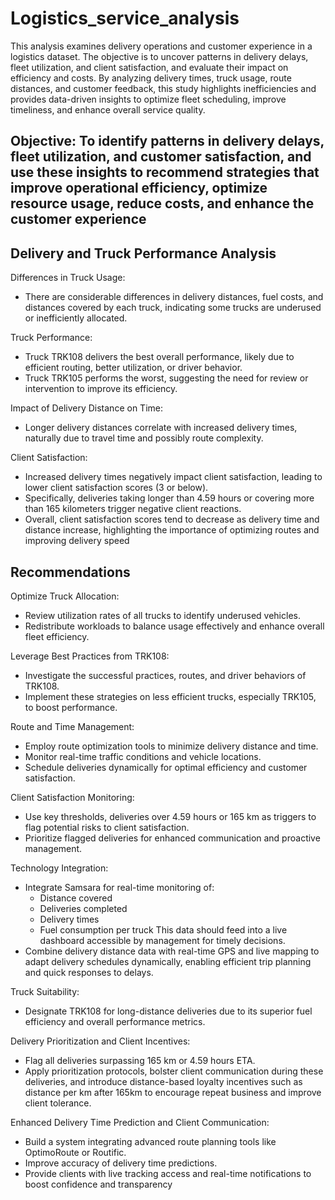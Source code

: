 # Logistics_service_analysis
This analysis examines delivery operations and customer experience in a logistics dataset. The objective is to uncover patterns in delivery delays, fleet utilization, and client satisfaction, and evaluate their impact on efficiency and costs. By analyzing delivery times, truck usage, route distances, and customer feedback, this study highlights inefficiencies and provides data-driven insights to optimize fleet scheduling, improve timeliness, and enhance overall service quality.

## Objective: To identify patterns in delivery delays, fleet utilization, and customer satisfaction, and use these insights to recommend strategies that improve operational efficiency, optimize resource usage, reduce costs, and enhance the customer experience

## Delivery and Truck Performance Analysis
Differences in Truck Usage: 
- There are considerable differences in delivery distances, fuel costs, and distances covered by each truck, indicating some trucks are underused or inefficiently allocated.

Truck Performance:
- Truck TRK108 delivers the best overall performance, likely due to efficient routing, better utilization, or driver behavior.
- Truck TRK105 performs the worst, suggesting the need for review or intervention to improve its efficiency.

Impact of Delivery Distance on Time: 
- Longer delivery distances correlate with increased delivery times, naturally due to travel time and possibly route complexity.

Client Satisfaction:
- Increased delivery times negatively impact client satisfaction, leading to lower client satisfaction scores (3 or below).
- Specifically, deliveries taking longer than 4.59 hours or covering more than 165 kilometers trigger negative client reactions.
- Overall, client satisfaction scores tend to decrease as delivery time and distance increase, highlighting the importance of optimizing routes and improving delivery speed

## Recommendations
Optimize Truck Allocation:
- Review utilization rates of all trucks to identify underused vehicles.
- Redistribute workloads to balance usage effectively and enhance overall fleet efficiency.

Leverage Best Practices from TRK108:
- Investigate the successful practices, routes, and driver behaviors of TRK108.
- Implement these strategies on less efficient trucks, especially TRK105, to boost performance.

Route and Time Management:
- Employ route optimization tools to minimize delivery distance and time.
- Monitor real-time traffic conditions and vehicle locations.
- Schedule deliveries dynamically for optimal efficiency and customer satisfaction.

Client Satisfaction Monitoring:
- Use key thresholds, deliveries over 4.59 hours or 165 km as triggers to flag potential risks to client satisfaction.
- Prioritize flagged deliveries for enhanced communication and proactive management.

Technology Integration:
- Integrate Samsara for real-time monitoring of:
  - Distance covered
  - Deliveries completed
  - Delivery times
  - Fuel consumption per truck
    This data should feed into a live dashboard accessible by management for timely decisions.
- Combine delivery distance data with real-time GPS and live mapping to adapt delivery schedules dynamically, enabling efficient trip planning and quick responses to delays.

Truck Suitability:
- Designate TRK108 for long-distance deliveries due to its superior fuel efficiency and overall performance metrics.

Delivery Prioritization and Client Incentives:
- Flag all deliveries surpassing 165 km or 4.59 hours ETA.
- Apply prioritization protocols, bolster client communication during these deliveries, and introduce distance-based loyalty incentives such as distance per km after 165km to encourage repeat business and improve client tolerance.

Enhanced Delivery Time Prediction and Client Communication:
- Build a system integrating advanced route planning tools like OptimoRoute or Routific.
- Improve accuracy of delivery time predictions.
- Provide clients with live tracking access and real-time notifications to boost confidence and transparency






